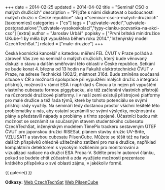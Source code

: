 +++
date = 2014-02-25
updated = 2014-04-02
title = "Seminář CSO o malých družicích"
description = "Přijďte s námi diskutovat o budoucnosti malých družic v České republice"
slug ="seminar-cso-o-malych-druzicich"
[taxonomies]
categories = ["cs"]
tags = ["uzivatele-vedci","uzivatele-postgradualove","uzivatele-vysokoskolaci","typy-clanku-pozvanka-na-akci-cso"]
[extra]
author = "Jaroslav Urbář"
popisky = ["První britská minidružice UKube-1 by měla být vypuštěna během roku 2014.","Inženýrský model CzechTechSat."]
related = ["male-druzice"]
+++

Česká kosmická kancelář s katedrou měření FEL ČVUT v Praze pořádá a zároveň Vás zve na seminář o malých družicích, který bude věnovaný diskuzi o stavu a dalším směřování této oblasti v České republice. Setkání se bude konat 4. března od 13 hodin na Fakultě elektrotechnické ČVUT v Praze, na adrese Technická 1902/2, místnost 316d. Bude zmíněna současná situace v ČR a možnosti spolupráce při vypuštění malých družic a integraci přístrojů, možnosti v rámci ESA i například s Čínou a to nejen při vypuštění vlastního cubesatu formou piggybacku, ale též začlenění vlastních přístrojů na různorodé družicové platformy. I v naší zemi existují přístrojové platformy pro malé družice a též řada týmů, které by tohoto potenciálu se svými přístroji rády využily. Na semináři tedy dostanou prostor všichni řešitelé této problematiky u nás, aby ostatní seznámili se svými výsledky, možnostmi a plány a představili nápady a problémy s tímto spojené. Účastníci budou mít možnost se seznámit se současným stavem studentského cubesatu CzechTechSat, inženýrským modelem TimePix trackeru sestaveným ÚTEF ČVUT pro japonskou družici RISESat, plánem stavby družic UV-Brite, VZLUSAT1 a stavbou cubesatu PilsenCube. Můžete se těšit též na řadu dalších příspěvků ohledně užitečného zatížení pro malé družice, například kompaktním detektorem s vysokým rozlišením pro monitorování a vizualizaci radiace na družici ESA Proba-V. Sdělte prosím autorovi článku, pokud se budete chtít zúčastnit a zda využijete možnosti prezentace krátkého příspěvku o své oblasti zájmu, v jakékoliv formě.

{{ galerie() }}

**Odkazy:**
[Web CzechTechSat]
[Web PilsenCube]

[Web CzechTechSat]: http://www.czechtechsat.cz/
[Web PilsenCube]: http://pilsencube.zcu.cz/
